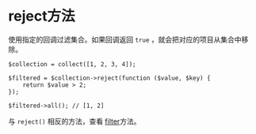 # reject方法

使用指定的回调过滤集合。如果回调返回 `true` ，就会把对应的项目从集合中移除。

```
$collection = collect([1, 2, 3, 4]);

$filtered = $collection->reject(function ($value, $key) {
    return $value > 2;
});

$filtered->all(); // [1, 2]
```

与 `reject()` 相反的方法，查看 [filter](/collections/filter.md)方法。